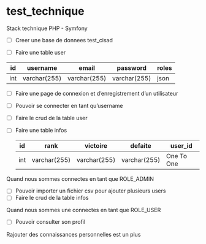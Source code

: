 # test_technique

Stack technique PHP - Symfony

- [ ] Creer une base de donnees  test_cisad

- [ ] Faire une table user 

| id  | username     | email        | password     | roles |
|-----|--------------|--------------|--------------|-------|
| int | varchar(255) | varchar(255) | varchar(255) | json  |

- [ ] Faire une page de connexion et d’enregistrement d’un utilisateur

- [ ] Pouvoir se connecter en tant qu’username

- [ ] Faire le crud de la table user 

- [ ] Faire une table infos

  | id  | rank         | victoire     | defaite      | user_id    |
  |-----|--------------|--------------|--------------|------------|
  | int | varchar(255) | varchar(255) | varchar(255) | One To One |

Quand nous sommes connectes en tant que ROLE_ADMIN

- [ ] Pouvoir importer un fichier csv pour ajouter plusieurs users
- [ ] Faire le crud de la table infos

Quand nous sommes une connectes en tant que ROLE_USER

- [ ] Pouvoir consulter son profil


Rajouter des connaissances personnelles est un plus 
